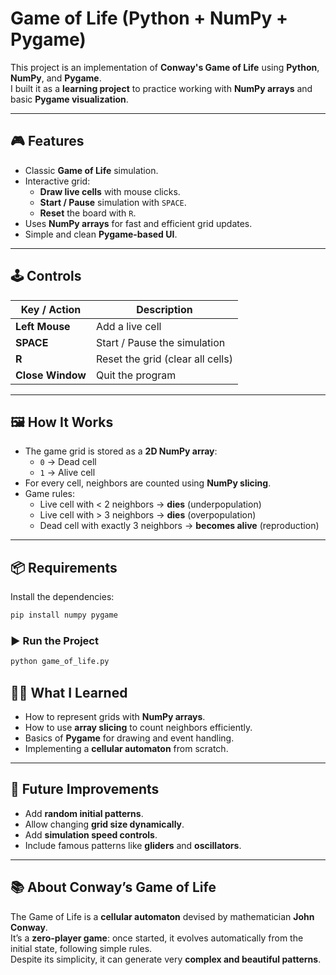 # Game of Life (Python + NumPy + Pygame)

This project is an implementation of **Conway's Game of Life** using **Python**, **NumPy**, and **Pygame**.  
I built it as a **learning project** to practice working with **NumPy arrays** and basic **Pygame visualization**.

---

## 🎮 Features
- Classic **Game of Life** simulation.
- Interactive grid:
  - **Draw live cells** with mouse clicks.
  - **Start / Pause** simulation with `SPACE`.
  - **Reset** the board with `R`.
- Uses **NumPy arrays** for fast and efficient grid updates.
- Simple and clean **Pygame-based UI**.

---

## 🕹️ Controls
| Key / Action     | Description |
|------------------|-------------|
| **Left Mouse**   | Add a live cell |
| **SPACE**        | Start / Pause the simulation |
| **R**            | Reset the grid (clear all cells) |
| **Close Window** | Quit the program |

---

## 🖼️ How It Works
- The game grid is stored as a **2D NumPy array**:
  - `0` → Dead cell  
  - `1` → Alive cell
- For every cell, neighbors are counted using **NumPy slicing**.
- Game rules:
  - Live cell with < 2 neighbors → **dies** (underpopulation)  
  - Live cell with > 3 neighbors → **dies** (overpopulation)  
  - Dead cell with exactly 3 neighbors → **becomes alive** (reproduction)  

---

## 📦 Requirements
Install the dependencies:
```bash
pip install numpy pygame
````
### ▶️ Run the Project
````bash
python game_of_life.py
````
## 🧑‍💻 What I Learned
- How to represent grids with **NumPy arrays**.
- How to use **array slicing** to count neighbors efficiently.
- Basics of **Pygame** for drawing and event handling.
- Implementing a **cellular automaton** from scratch.

---

## 🚀 Future Improvements
- Add **random initial patterns**.
- Allow changing **grid size dynamically**.
- Add **simulation speed controls**.
- Include famous patterns like **gliders** and **oscillators**.

---

## 📚 About Conway’s Game of Life
The Game of Life is a **cellular automaton** devised by mathematician **John Conway**.  
It’s a **zero-player game**: once started, it evolves automatically from the initial state, following simple rules.  
Despite its simplicity, it can generate very **complex and beautiful patterns**.
